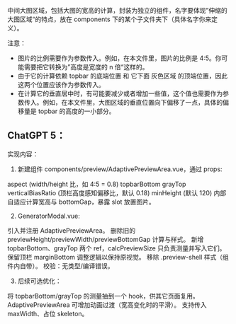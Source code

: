 中间大图区域，包括大图的宽高的计算，封装为独立的组件，名字要体现”伸缩的大图区域“的特点，放在 components 下的某个子文件夹下（具体名字你来定义）。

注意：
- 图片的比例需要作为参数传入。例如，在本文件里，图片的比例是 4:5。你可能需要把它转换为”高度是宽度的 n 倍“这样的。
- 由于它的计算依赖 topbar 的底端位置 和 它下面 灰色区域 的顶端位置，因此这两个位置应该作为参数传入。
- 在计算它的垂直居中时，有可能要减少或者增加一些值，这个值也需要作为参数传入。例如，在本文件里，大图区域的垂直位置向下偏移了一点，具体的偏移量是 topbar 的高度的一小部分。

## ChatGPT 5：

实现内容：

1. 新建组件 components/preview/AdaptivePreviewArea.vue，通过 props:

aspect (width/height 比，如 4:5 = 0.8)
topbarBottom
grayTop
verticalBiasRatio (顶栏高度感知偏移比，默认 0.18)
minHeight (默认 120) 内部自适应计算宽高与 bottomGap，暴露 slot 放置图片。

2. GeneratorModal.vue:

引入并注册 AdaptivePreviewArea。
删除旧的 previewHeight/previewWidth/previewBottomGap 计算与样式。
新增 topbarBottom、grayTop 两个 ref，calcPreviewSize 只负责测量并写入它们。
保留顶栏 marginBottom 调整逻辑以保持原视觉。
移除 .preview-shell 样式（组件内自带）。
校验：无类型/编译错误。

3. 后续可选优化：

将 topbarBottom/grayTop 的测量抽到一个 hook，供其它页面复用。
AdaptivePreviewArea 可增加动画过渡（宽高变化时的平滑）。
支持传入 maxWidth、占位 skeleton。